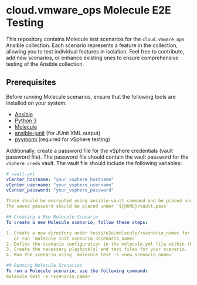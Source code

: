 # cloud.vmware_ops Molecule E2E Testing

This repository contains Molecule test scenarios for the `cloud.vmware_ops` Ansible collection. Each scenario represents a feature in the collection, allowing you to test individual features in isolation.
Feel free to contribute, add new scenarios, or enhance existing ones to ensure comprehensive testing of the Ansible collection.

## Prerequisites

Before running Molecule scenarios, ensure that the following tools are installed on your system:

- [Ansible](https://www.ansible.com/)
- [Python 3](https://www.python.org/)
- [Molecule](https://molecule.readthedocs.io/)
- [ansible-junit](https://github.com/hspaans/ansible-junit) (for JUnit XML output)
- [pyvmomi](https://github.com/vmware/pyvmomi) (required for vSphere testing)

Additionally, create a password file for the vSphere credentials (vault password file). The password file should contain the vault password for the `vSphere creds` vault. The vault file should include the following variables:

```yaml
# vault.yml
vCenter_hostname: "your_vsphere_hostname"
vCenter_username: "your_vsphere_username"
vCenter_password: "your_vsphere_password"

Those should be encrypted using ansible-vault command and be placed under `vault_files/eco_vsphere_creds.yml`
The saved password should be placed under `${HOME}/vault.pass`

## Creating a New Molecule Scenario
To create a new Molecule scenario, follow these steps:

1. Create a new directory under tests/e2e/molecule/<scenario_name> for your scenario
   or run `molecule init scenario <scenario_name>`
2. Define the scenario configuration in the molecule.yml file within the new scenario directory.
3. Create the necessary playbook(s) and test files for your scenario.
4. Run the scenario using `molecule test -s <new_scenario_name>`

## Running Molecule Scenarios
To run a Molecule scenario, use the following command:
molecule test -s <scenario_name>